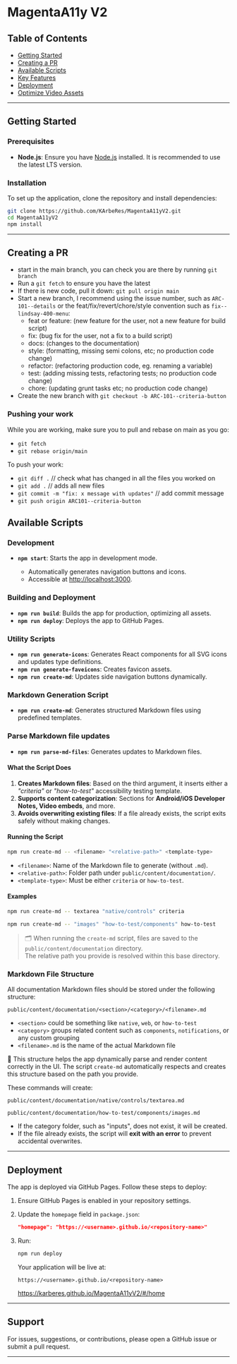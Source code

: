 # MagentaA11y V2

## Table of Contents

- [Getting Started](#getting-started)
- [Creating a PR](#creating-a-pr)
- [Available Scripts](#available-scripts)
- [Key Features](#key-features)
- [Deployment](#deployment)
- [Optimize Video Assets](#optimize-video-assets)

---

## Getting Started

### Prerequisites

- **Node.js**: Ensure you have [Node.js](https://nodejs.org/) installed. It is recommended to use the latest LTS version.

### Installation

To set up the application, clone the repository and install dependencies:

```bash
git clone https://github.com/KArbeRes/MagentaA11yV2.git
cd MagentaA11yV2
npm install
```

---

## Creating a PR

- start in the main branch, you can check you are there by running `git branch`
- Run a `git fetch` to ensure you have the latest
- If there is new code, pull it down: `git pull origin main`
- Start a new branch, I recommend using the issue number, such as `ARC-101--details` or the feat/fix/revert/chore/style convention such as `fix--lindsay-400-menu`:
  - feat or feature: (new feature for the user, not a new feature for build script)
  - fix: (bug fix for the user, not a fix to a build script)
  - docs: (changes to the documentation)
  - style: (formatting, missing semi colons, etc; no production code change)
  - refactor: (refactoring production code, eg. renaming a variable)
  - test: (adding missing tests, refactoring tests; no production code change)
  - chore: (updating grunt tasks etc; no production code change)
- Create the new branch with `git checkout -b ARC-101--criteria-button`

### Pushing your work

While you are working, make sure you to pull and rebase on main as you go:

- `git fetch`
- `git rebase origin/main`

To push your work:

- `git diff .` // check what has changed in all the files you worked on
- `git add .` // adds all new files
- `git commit -m "fix: x message with updates"` // add commit message
- `git push origin ARC101--criteria-button`

## Available Scripts

### Development

- **`npm start`**: Starts the app in development mode.

  - Automatically generates navigation buttons and icons.
  - Accessible at [http://localhost:3000](http://localhost:3000).

### Building and Deployment

- **`npm run build`**: Builds the app for production, optimizing all assets.
- **`npm run deploy`**: Deploys the app to GitHub Pages.

### Utility Scripts

- **`npm run generate-icons`**: Generates React components for all SVG icons and updates type definitions.
- **`npm run generate-faveicons`**: Creates favicon assets.
- **`npm run create-md`**: Updates side navigation buttons dynamically.

### Markdown Generation Script

- **`npm run create-md`**: Generates structured Markdown files using predefined templates.

### Parse Markdown file updates

- **`npm run parse-md-files`**: Generates updates to Markdown files.

#### What the Script Does

1. **Creates Markdown files**:
   Based on the third argument, it inserts either a _"criteria"_ or _"how-to-test"_ accessibility testing template.
2. **Supports content categorization**: Sections for **Android/iOS Developer Notes, Video embeds**, and more.
3. **Avoids overwriting existing files**: If a file already exists, the script exits safely without making changes.

#### Running the Script

```bash
npm run create-md -- <filename> "<relative-path>" <template-type>
```

- `<filename>`: Name of the Markdown file to generate (without `.md`).
- `<relative-path>`: Folder path under `public/content/documentation/`.
- `<template-type>`: Must be either `criteria` or `how-to-test`.

#### Examples

```bash
npm run create-md -- textarea "native/controls" criteria
```

```bash
npm run create-md -- "images" "how-to-test/components" how-to-test
```

> 🗂️ When running the `create-md` script, files are saved to the `public/content/documentation` directory.  
> The relative path you provide is resolved within this base directory.

### Markdown File Structure

All documentation Markdown files should be stored under the following structure:

```
public/content/documentation/<section>/<category>/<filename>.md
```

- `<section>` could be something like `native`, `web`, or `how-to-test`
- `<category>` groups related content such as `components`, `notifications`, or any custom grouping
- `<filename>.md` is the name of the actual Markdown file

📁 This structure helps the app dynamically parse and render content correctly in the UI. The script `create-md` automatically respects and creates this structure based on the path you provide.

These commands will create:

```
public/content/documentation/native/controls/textarea.md
```

```
public/content/documentation/how-to-test/components/images.md
```

- If the category folder, such as "inputs", does not exist, it will be created.
- If the file already exists, the script will **exit with an error** to prevent accidental overwrites.

---

## Deployment

The app is deployed via GitHub Pages. Follow these steps to deploy:

1. Ensure GitHub Pages is enabled in your repository settings.
2. Update the `homepage` field in `package.json`:

   ```json
   "homepage": "https://<username>.github.io/<repository-name>"
   ```

3. Run:

   ```bash
   npm run deploy
   ```

   Your application will be live at:

   ```
   https://<username>.github.io/<repository-name>
   ```

   https://karberes.github.io/MagentaA11yV2/#/home

---

## Support

For issues, suggestions, or contributions, please open a GitHub issue or submit a pull request.

---
